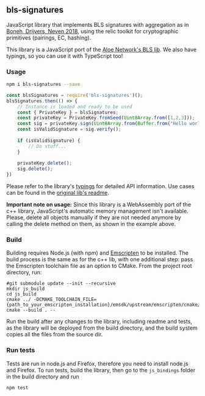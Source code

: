 ## bls-signatures

JavaScript library that implements BLS signatures with aggregation as in [Boneh, Drijvers, Neven 2018](https://crypto.stanford.edu/~dabo/pubs/papers/BLSmultisig.html), using the relic toolkit for cryptographic primitives (pairings, EC, hashing).

This library is a JavaScript port of the [Aloe Network's BLS lib](https://github.com/Aloe-Network/bls-signatures). We also have typings, so you can use it with TypeScript too!

### Usage

```bash
npm i bls-signatures --save
```
```javascript
const blsSignatures = require('bls-signatures')();
blsSignatures.then(() => {
    // Instance is loaded and ready to be used
    const { PrivateKey } = blsSignatures;
    const privateKey = PrivateKey.fromSeed(Uint8Array.from([1,2,3]));
    const sig = privateKey.sign(Uint8Array.from(Buffer.from("Hello world!")));
    const isValidSignature = sig.verify();
    
    if (isValidSignature) {
        // Do stuff...
    }
    
    privateKey.delete();
    sig.delete();
})
```

Please refer to the library's [typings](./blsjs.d.ts) for detailed API information. Use cases can be found in the [original lib's readme](../README.md).

__Important note on usage:__ Since this library is a WebAssembly port of the c++ library, JavaScript's automatic memory management isn't available. Please, delete all objects manually if they are not needed anymore by calling the delete method on them, as shown in the example above.

### Build

Building requires Node.js (with npm) and [Emscripten](https://emscripten.org/docs/getting_started/downloads.html) to be installed.
The build process is the same as for the c++ lib, with one additional step: pass the Emscripten toolchain file as an option to CMake.
From the project root directory, run:
```
#git submodule update --init --recursive
mkdir js_build
cd js_build
cmake ../ -DCMAKE_TOOLCHAIN_FILE={path_to_your_emscripten_installation}/emsdk/upstream/emscripten/cmake/Modules/Platform/Emscripten.cmake
cmake --build . --
```

Run the build after any changes to the library, including readme and tests, as the library will be deployed from the build directory, and the build system copies all the files from the source dir.
### Run tests
Tests are run in node.js and Firefox, therefore you need to install node.js and Firefox.
To run tests, build the library, then go to the `js_bindings` folder in the build directory and run
```bash
npm test
```
